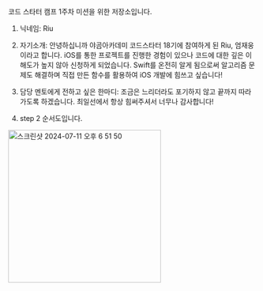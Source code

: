 코드 스타터 캠프 1주차 미션을 위한 저장소입니다.

1.  닉네임: Riu
    
2.  자기소개: 안녕하십니까 야곰아카데미 코드스타터 18기에 참여하게 된 Riu, 엄재웅이라고 합니다. iOS를 통한 프로젝트를 진행한 경험이 있으나 코드에 대한 깊은 이해도가 높지 않아 신청하게 되었습니다. Swift를 온전히 알게 됨으로써 알고리즘 문제도 해결하며 직접 만든 함수를 활용하여 iOS 개발에 힘쓰고 싶습니다!
    
3.  담당 멘토에게 전하고 싶은 한마디: 조금은 느리더라도 포기하지 않고 끝까지 따라가도록 하겠습니다. 최일선에서 항상 힘써주셔서 너무나 감사합니다!

4. step 2 순서도입니다.
<img width="309" alt="스크린샷 2024-07-11 오후 6 51 50" src="https://github.com/yagom-academy/swift-starter-Round1/assets/98391474/803baef2-8788-4419-84dd-34a533bf59a9">

